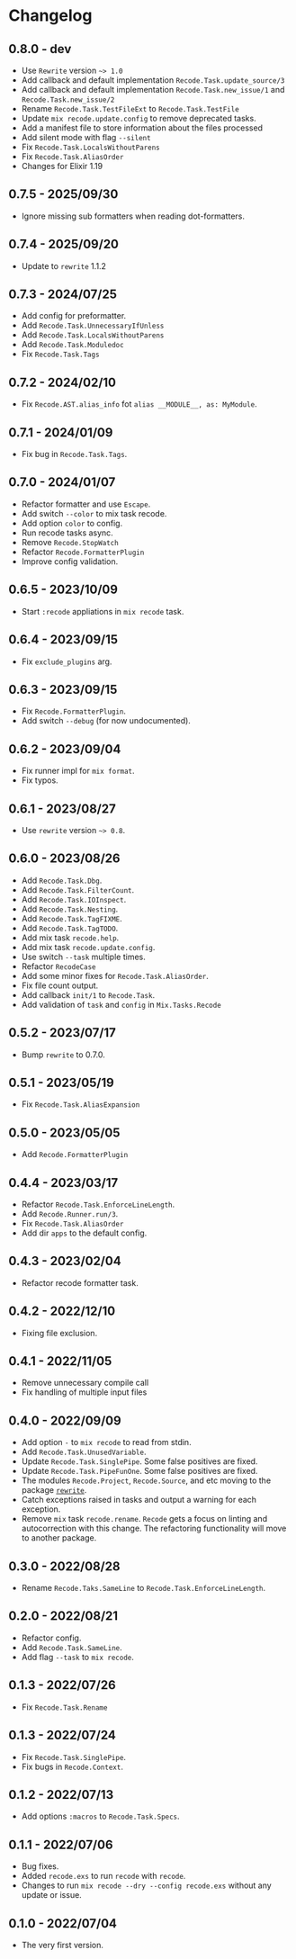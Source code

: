 # Changelog

## 0.8.0 - dev

+ Use `Rewrite` version `~> 1.0`
+ Add callback and default implementation `Recode.Task.update_source/3`
+ Add callback and default implementation `Recode.Task.new_issue/1` and 
  `Recode.Task.new_issue/2`
+ Rename `Recode.Task.TestFileExt` to `Recode.Task.TestFile`
+ Update `mix recode.update.config` to remove deprecated tasks.
+ Add a manifest file to store information about the files processed
+ Add silent mode with flag `--silent`
+ Fix `Recode.Task.LocalsWithoutParens`
+ Fix `Recode.Task.AliasOrder`
+ Changes for Elixir 1.19

## 0.7.5 - 2025/09/30

+ Ignore missing sub formatters when reading dot-formatters. 

## 0.7.4 - 2025/09/20

+ Update to `rewrite` 1.1.2

## 0.7.3 - 2024/07/25

+ Add config for preformatter.
+ Add `Recode.Task.UnnecessaryIfUnless`
+ Add `Recode.Task.LocalsWithoutParens`
+ Add `Recode.Task.Moduledoc`
+ Fix `Recode.Task.Tags`

## 0.7.2 - 2024/02/10

+ Fix `Recode.AST.alias_info` fot `alias __MODULE__, as: MyModule`.

## 0.7.1 - 2024/01/09

+ Fix bug in `Recode.Task.Tags`.

## 0.7.0 - 2024/01/07

+ Refactor formatter and use `Escape`.
+ Add switch `--color` to mix task recode.
+ Add option `color` to config.
+ Run recode tasks async.
+ Remove `Recode.StopWatch`
+ Refactor `Recode.FormatterPlugin`
+ Improve config validation.

## 0.6.5 - 2023/10/09

+ Start `:recode` appliations in `mix recode` task.

## 0.6.4 - 2023/09/15

+ Fix `exclude_plugins` arg.

## 0.6.3 - 2023/09/15

+ Fix `Recode.FormatterPlugin`.
+ Add switch `--debug` (for now undocumented).

## 0.6.2 - 2023/09/04

+ Fix runner impl for `mix format`.
+ Fix typos.

## 0.6.1 - 2023/08/27

+ Use `rewrite` version `~> 0.8`.

## 0.6.0 - 2023/08/26

+ Add `Recode.Task.Dbg`.
+ Add `Recode.Task.FilterCount`.
+ Add `Recode.Task.IOInspect`.
+ Add `Recode.Task.Nesting`.
+ Add `Recode.Task.TagFIXME`.
+ Add `Recode.Task.TagTODO`.
+ Add mix task `recode.help`.
+ Add mix task `recode.update.config`.
+ Use switch `--task` multiple times.
+ Refactor `RecodeCase`
+ Add some minor fixes for `Recode.Task.AliasOrder`.
+ Fix file count output.
+ Add callback `init/1` to `Recode.Task`.
+ Add validation of `task` and `config` in `Mix.Tasks.Recode`

## 0.5.2 - 2023/07/17

+ Bump `rewrite` to 0.7.0.

## 0.5.1 - 2023/05/19

+ Fix `Recode.Task.AliasExpansion`

## 0.5.0 - 2023/05/05

+ Add `Recode.FormatterPlugin`

## 0.4.4 - 2023/03/17

+ Refactor `Recode.Task.EnforceLineLength`.
+ Add `Recode.Runner.run/3`.
+ Fix `Recode.Task.AliasOrder`
+ Add dir `apps` to the default config.

## 0.4.3 - 2023/02/04

+ Refactor recode formatter task.

## 0.4.2 - 2022/12/10

+ Fixing file exclusion.

## 0.4.1 - 2022/11/05

+ Remove unnecessary compile call
+ Fix handling of multiple input files

## 0.4.0 - 2022/09/09

+ Add option `-` to `mix recode` to read from stdin.
+ Add `Recode.Task.UnusedVariable`.
+ Update `Recode.Task.SinglePipe`. Some false positives are fixed.
+ Update `Recode.Task.PipeFunOne`. Some false positives are fixed.
+ The modules `Recode.Project`, `Recode.Source`, and etc moving to the package
  [`rewrite`](https://github.com/hrzndhrn/rewrite).
+ Catch exceptions raised in tasks and output a  warning for each exception.
+ Remove `mix` task `recode.rename`. `Recode` gets a focus on linting and
  autocorrection with this change. The refactoring functionality will move to
  another package.


## 0.3.0 - 2022/08/28

+ Rename `Recode.Taks.SameLine` to `Recode.Task.EnforceLineLength`.

## 0.2.0 - 2022/08/21

+ Refactor config.
+ Add `Recode.Task.SameLine`.
+ Add flag `--task` to `mix recode`.

## 0.1.3 - 2022/07/26

+ Fix `Recode.Task.Rename`

## 0.1.3 - 2022/07/24

+ Fix `Recode.Task.SinglePipe`.
+ Fix bugs in `Recode.Context`.

## 0.1.2 - 2022/07/13

+ Add options `:macros` to `Recode.Task.Specs`.

## 0.1.1 - 2022/07/06

+ Bug fixes.
+ Added `recode.exs` to run `recode` with `recode`.
+ Changes to run `mix recode --dry --config recode.exs` without any update or
  issue.

## 0.1.0 - 2022/07/04

+ The very first version.
